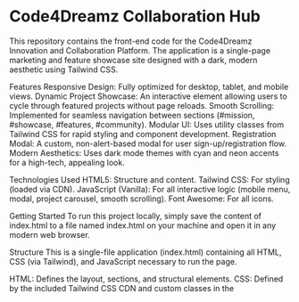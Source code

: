 # Code4Dreamz Collaboration Hub

This repository contains the front-end code for the Code4Dreamz Innovation and Collaboration Platform. The application is a single-page marketing and feature showcase site designed with a dark, modern aesthetic using Tailwind CSS.

Features
Responsive Design: Fully optimized for desktop, tablet, and mobile views.
Dynamic Project Showcase: An interactive element allowing users to cycle through featured projects without page reloads.
Smooth Scrolling: Implemented for seamless navigation between sections (#mission, #showcase, #features, #community).
Modular UI: Uses utility classes from Tailwind CSS for rapid styling and component development.
Registration Modal: A custom, non-alert-based modal for user sign-up/registration flow.
Modern Aesthetics: Uses dark mode themes with cyan and neon accents for a high-tech, appealing look.

Technologies Used
HTML5: Structure and content.
Tailwind CSS: For styling (loaded via CDN).
JavaScript (Vanilla): For all interactive logic (mobile menu, modal, project carousel, smooth scrolling).
Font Awesome: For all icons.

Getting Started
To run this project locally, simply save the content of index.html to a file named index.html on your machine and open it in any modern web browser.

Structure
This is a single-file application (index.html) containing all HTML, CSS (via Tailwind), and JavaScript necessary to run the page.

HTML: Defines the layout, sections, and structural elements.
CSS: Defined by the included Tailwind CSS CDN and custom classes in the <style> block.
JavaScript: Located at the end of the <body>, handling all interactivity including:
Initialization of the dynamic project showcase (projects array and renderProject function).
Handling the "Previous" and "Next" buttons.
Toggling the mobile navigation menu.
Managing the registration modal state.
Enabling smooth scrolling for anchor links.

Customization
The primary colors and neon glow effect can be adjusted within the <style> block:
Neon Glow: Modify the text-shadow rule in the .neon-glow class.
Colors: Change the primary cyan color usages (e.g., bg-cyan-600, text-cyan-400) to your desired palette across the HTML body.
